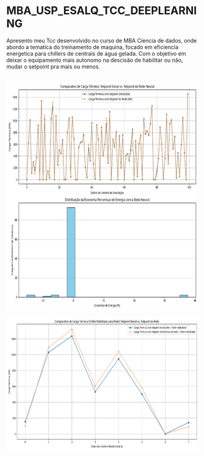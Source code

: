 # MBA_USP_ESALQ_TCC_DEEPLEARNING
Apresento meu Tcc desenvolvido no curso de MBA Ciencia de dados, onde abordo a tematica do treinamento de maquina, focado em eficiencia energetica para chillers de centrais de agua gelada. Com o objetivo em deixar o equipamento mais autonomo na descisão de habilitar ou não, mudar o setpoint pra mais ou menos.
<div  align="center"> 
  <div style="display: inline_block"><br>
    <img align="center" height="600" alt="coding-time" src="grafico_economia_energia.png">

<div  align="center"> 
  <div style="display: inline_block"><br>
    <img align="center" height="350" alt="coding-time" src="grafico_carga_termica_chiller_habilitado.png">

